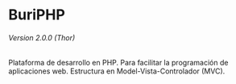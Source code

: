 # BuriPHP
###### Version 2.0.0 (Thor)
Plataforma de desarrollo en PHP. Para facilitar la programación de aplicaciones web. Estructura en Model-Vista-Controlador (MVC).
